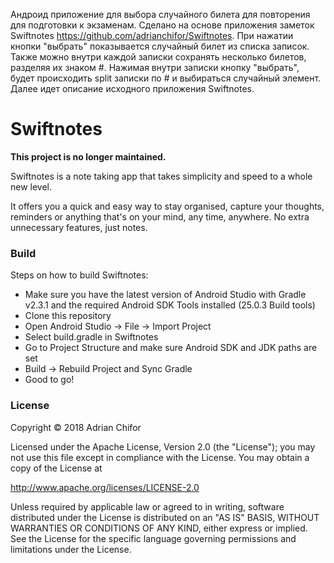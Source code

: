 Андроид приложение для выбора случайного билета для повторения для подготовки к экзаменам. Сделано на основе приложения заметок Swiftnotes https://github.com/adrianchifor/Swiftnotes.
При нажатии кнопки "выбрать" показывается случайный билет из списка записок.
Также можно внутри каждой записки сохранять несколько билетов, разделяя их знаком #. Нажимая внутри записки кнопку "выбрать", будет происходить split записки по # и выбираться случайный элемент. Далее идет описание исходного приложения Swiftnotes.
# Swiftnotes

**This project is no longer maintained.**

Swiftnotes is a note taking app that takes simplicity and speed to a whole new level. 

It offers you a quick and easy way to stay organised, capture your thoughts, reminders or anything that's on your mind, any time, anywhere. No extra unnecessary features, just notes.

### Build

Steps on how to build Swiftnotes:
- Make sure you have the latest version of Android Studio with Gradle v2.3.1 and the required Android SDK Tools installed (25.0.3 Build tools)
- Clone this repository
- Open Android Studio -> File -> Import Project
- Select build.gradle in Swiftnotes
- Go to Project Structure and make sure Android SDK and JDK paths are set
- Build -> Rebuild Project and Sync Gradle
- Good to go!

### License

Copyright &copy; 2018 Adrian Chifor

Licensed under the Apache License, Version 2.0 (the "License"); you may not use this file except in compliance with the License. You may obtain a copy of the License at

http://www.apache.org/licenses/LICENSE-2.0

Unless required by applicable law or agreed to in writing, software distributed under the License is distributed on an "AS IS" BASIS, WITHOUT WARRANTIES OR CONDITIONS OF ANY KIND, either express or implied. See the License for the specific language governing permissions and limitations under the License.
